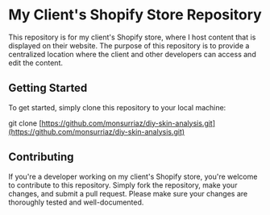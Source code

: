 # My Client's Shopify Store Repository

This repository is for my client's Shopify store, where I host content that is displayed on their website. The purpose of this repository is to provide a centralized location where the client and other developers can access and edit the content.

## Getting Started

To get started, simply clone this repository to your local machine:

git clone [https://github.com/monsurriaz/diy-skin-analysis.git](https://github.com/monsurriaz/diy-skin-analysis.git)

## Contributing

If you're a developer working on my client's Shopify store, you're welcome to contribute to this repository. Simply fork the repository, make your changes, and submit a pull request. Please make sure your changes are thoroughly tested and well-documented.

